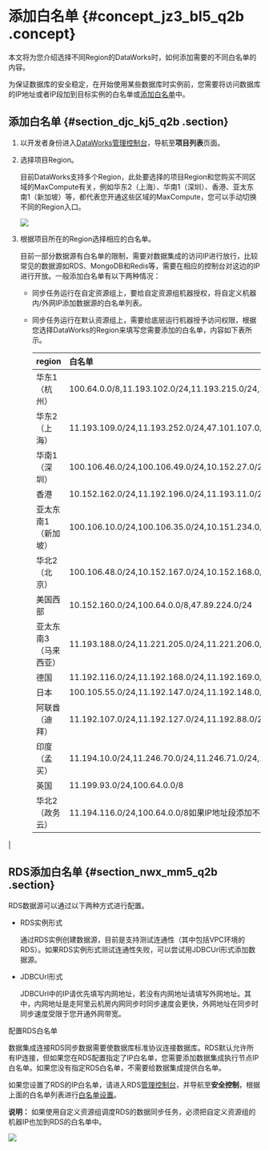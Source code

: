 # 添加白名单 {#concept_jz3_bl5_q2b .concept}

本文将为您介绍选择不同Region的DataWorks时，如何添加需要的不同白名单的内容。

为保证数据库的安全稳定，在开始使用某些数据库时实例前，您需要将访问数据库的IP地址或者IP段加到目标实例的白名单或[添加白名单](intl.zh-CN/使用指南/数据集成/常见配置/添加白名单.md#)中。

## 添加白名单 {#section_djc_kj5_q2b .section}

1.  以开发者身份进入[DataWorks管理控制台](https://workbench.data.aliyun.com/console)，导航至**项目列表**页面。
2.  选择项目Region。

    目前DataWorks支持多个Region，此处要选择的项目Region和您购买不同区域的MaxCompute有关，例如华东2（上海）、华南1（深圳）、香港、亚太东南1（新加坡）等，都代表您开通这些区域的MaxCompute，您可以手动切换不同的Region入口。

    ![](http://static-aliyun-doc.oss-cn-hangzhou.aliyuncs.com/assets/img/16265/15420994138537_zh-CN.jpg)

3.  根据项目所在的Region选择相应的白名单。

    目前一部分数据源有白名单的限制，需要对数据集成的访问IP进行放行，比较常见的数据源如RDS、MongoDB和Redis等，需要在相应的控制台对这边的IP进行开放。一般添加白名单有以下两种情况：

    -   同步任务运行在自定资源组上，要给自定资源组机器授权，将自定义机器内/外网IP添加数据源的白名单列表。
    -   同步任务运行在默认资源组上，需要给底层运行机器授予访问权限，根据您选择DataWorks的Region来填写您需要添加的白名单，内容如下表所示。

        |region|白名单|
        |:-----|:--|
        |华东1（杭州）|100.64.0.0/8,11.193.102.0/24,11.193.215.0/24,11.194.110.0/24,11.194.73.0/24,118.31.157.0/24,47.97.53.0/24,11.196.23.0/24,47.99.12.0/24,47.99.13.0/24,118.31.157.0/24|
        |华东2（上海）|11.193.109.0/24,11.193.252.0/24,47.101.107.0/24,47.100.129.0/24,106.15.14.0/24,10.117.28.203,10.117.39.238,10.143.32.0/24,10.152.69.0/24,10.153.136.0/24,10.27.63.15,10.27.63.38,10.27.63.41,10.27.63.60,10.46.64.81,10.46.67.156,11.192.97.0/24,11.192.98.0/24,11.193.102.0/24,11.218.89.0/24,11.218.96.0/24,11.219.217.0/24,11.219.218.0/24,11.219.219.0/24,11.219.233.0/24,11.219.234.0/24,118.178.142.154,118.178.56.228,118.178.59.233,118.178.84.74,120.27.160.26,120.27.160.81,121.43.110.160,121.43.112.137,100.64.0.0/8|
        |华南1（深圳）|100.106.46.0/24,100.106.49.0/24,10.152.27.0/24,10.152.28.0/24,11.192.91.0/24,11.192.96.0/24,11.193.103.0/24,100.64.0.0/8,120.76.104.0/24,120.76.91.0/24,120.78.45.0/24|
        |香港|10.152.162.0/24,11.192.196.0/24,11.193.11.0/24,100.64.0.0/8,11.192.196.0/24,47.89.61.0/24,47.91.171.0/24|
        |亚太东南1（新加坡）|100.106.10.0/24,100.106.35.0/24,10.151.234.0/24,10.151.238.0/24,10.152.248.0/24,11.192.153.0/24,11.192.40.0/24,11.193.8.0/24,100.64.0.0/8,100.106.10.0/24,100.106.35.0/24,10.151.234.0/24,10.151.238.0/24,10.152.248.0/24,11.192.40.0/24,47.88.147.0/24,47.88.235.0/24,11.193.162.0/24,11.193.163.0/24,11.193.220.0/24,11.193.158.0/24,47.74.162.0/24,47.74.203.0/24,47.74.161.0/24|
        |华北2（北京）|100.106.48.0/24,10.152.167.0/24,10.152.168.0/24,11.193.50.0/24,11.193.75.0/24,11.193.82.0/24,11.193.99.0/24,100.64.0.0/8,47.93.110.0/24,47.94.185.0/24,47.95.63.0/24,11.197.231.0/24,11.195.172.0/24,47.94.49.0/24,182.92.144.0/24|
        |美国西部|10.152.160.0/24,100.64.0.0/8,47.89.224.0/24|
        |亚太东南3（马来西亚）|11.193.188.0/24,11.221.205.0/24,11.221.206.0/24,11.221.207.0/24,100.64.0.0/8,11.214.81.0/24,47.254.212.0/24|
        |德国|11.192.116.0/24,11.192.168.0/24,11.192.169.0/24,11.192.170.0/24,11.193.106.0/24,100.64.0.0/8,11.192.116.14,11.192.116.142,11.192.116.160,11.192.116.75,11.192.170.27,47.91.82.22,47.91.83.74,47.91.83.93,47.91.84.11,47.91.84.110,47.91.84.82|
        |日本|100.105.55.0/24,11.192.147.0/24,11.192.148.0/24,11.192.149.0/24,100.64.0.0/8,47.91.12.0/24,47.91.13.0/24,47.91.9.0/24|
        |阿联酋（迪拜）|11.192.107.0/24,11.192.127.0/24,11.192.88.0/24,11.193.246.0/24,47.91.116.0/24,100.64.0.0/8|
        |印度（孟买）|11.194.10.0/24,11.246.70.0/24,11.246.71.0/24,11.246.73.0/24,11.246.74.0/24,100.64.0.0/8,149.129.164.0/24|
        |英国|11.199.93.0/24,100.64.0.0/8|
        |华北2（政务云）|11.194.116.0/24,100.64.0.0/8如果IP地址段添加不成功，请添加IP地址：11.194.116.160,11.194.116.161,11.194.116.162,11.194.116.163,11.194.116.164,11.194.116.165,11.194.116.167,11.194.116.169,11.194.116.170,11.194.116.171,11.194.116.172,11.194.116.173,11.194.116.174,11.194.116.175

|


## RDS添加白名单 {#section_nwx_mm5_q2b .section}

RDS数据源可以通过以下两种方式进行配置。

-   RDS实例形式

    通过RDS实例创建数据源，目前是支持测试连通性（其中包括VPC环境的RDS）。如果RDS实例形式测试连通性失败，可以尝试用JDBCUrl形式添加数据源。

-   JDBCUrl形式

    JDBCUrl中的IP请优先填写内网地址，若没有内网地址请填写外网地址。其中，内网地址是走阿里云机房内网同步时同步速度会更快，外网地址在同步时同步速度受限于您开通外网带宽。


配置RDS白名单

数据集成连接RDS同步数据需要使数据库标准协议连接数据库。RDS默认允许所有IP连接，但如果您在RDS配置指定了IP白名单，您需要添加数据集成执行节点IP白名单。如果您没有指定RDS白名单，不需要给数据集成提供白名单。

如果您设置了RDS的IP白名单，请进入RDS[管理控制台](https://account.alibabacloud.com/login/login.htm)，并导航至**安全控制**，根据上面的白名单列表进行[白名单设置](https://www.alibabacloud.com/help/doc-detail/26198.htm)。

**说明：** 如果使用自定义资源组调度RDS的数据同步任务，必须把自定义资源组的机器IP也加到RDS的白名单中。

![](http://static-aliyun-doc.oss-cn-hangzhou.aliyuncs.com/assets/img/16265/15420994138541_zh-CN.jpg)

